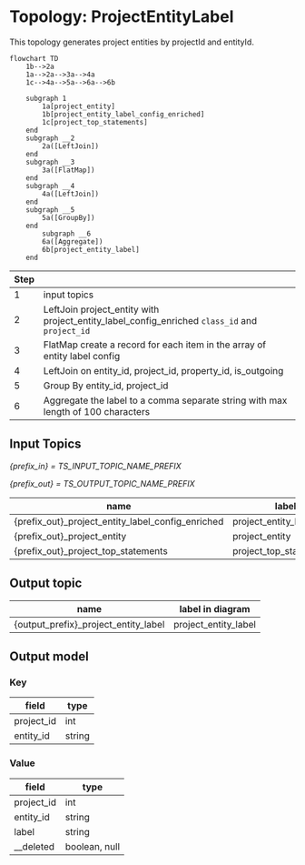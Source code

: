 # Topology: ProjectEntityLabel

This topology generates project entities by projectId and entityId.

```mermaid
flowchart TD
    1b-->2a
    1a-->2a-->3a-->4a
    1c-->4a-->5a-->6a-->6b
   
    subgraph 1
        1a[project_entity]
        1b[project_entity_label_config_enriched]
        1c[project_top_statements]
    end
    subgraph __2
        2a([LeftJoin])
    end  
    subgraph __3
        3a([FlatMap])
    end  
    subgraph __4
        4a([LeftJoin])
    end  
    subgraph __5
        5a([GroupBy])
    end  
        subgraph __6
        6a([Aggregate])
        6b[project_entity_label]
    end  
```

| Step |                                                                                               |
|------|-----------------------------------------------------------------------------------------------|
| 1    | input topics                                                                                  |
| 2    | LeftJoin project_entity with project_entity_label_config_enriched `class_id` and `project_id` |
| 3    | FlatMap create a record for each item in the array of entity label config                     |
| 4    | LeftJoin on entity_id, project_id, property_id, is_outgoing                                   |
| 5    | Group By entity_id, project_id                                                                |
| 6    | Aggregate the label to a comma separate string with max length of 100 characters              |

## Input Topics

_{prefix_in} = TS_INPUT_TOPIC_NAME_PREFIX_

_{prefix_out} = TS_OUTPUT_TOPIC_NAME_PREFIX_

| name                                              | label in diagram                     | Type   |
|---------------------------------------------------|--------------------------------------|--------|
| {prefix_out}_project_entity_label_config_enriched | project_entity_label_config_enriched | KTable |
| {prefix_out}_project_entity                       | project_entity                       | KTable |
| {prefix_out}_project_top_statements               | project_top_statements               | KTable |

## Output topic

| name                                 | label in diagram     |
|--------------------------------------|----------------------|
| {output_prefix}_project_entity_label | project_entity_label |

## Output model

### Key

| field      | type   |
|------------|--------|
| project_id | int    |
| entity_id  | string |

### Value

| field      | type          |
|------------|---------------|
| project_id | int           |
| entity_id  | string        |
| label      | string        |
| __deleted  | boolean, null |
